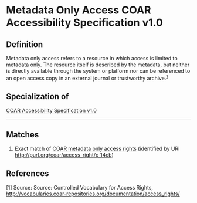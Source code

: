 # Metadata Only Access COAR Accessibility Specification v1.0

## Definition
Metadata only access refers to a resource in which access is limited to metadata only. The resource itself is described by the metadata, but neither is directly available through the system or platform nor can be referenced to an open access copy in an external journal or trustworthy archive.<sup>[1](#fn1)</sup>

## Specialization of 
[COAR Accessibility Specification v1.0](../entities/COAR_Accessibility_Specification_v_1_0.md)

---

## Matches
1. Exact match of [COAR metadata only access rights](https://vocabularies.coar-repositories.org/access_rights/c_14cb/) (identified by URI http://purl.org/coar/access_right/c_14cb)

## References
<a name="fn1">\[1\]</a> Source: Source: Controlled Vocabulary for Access Rights, http://vocabularies.coar-repositories.org/documentation/access_rights/
